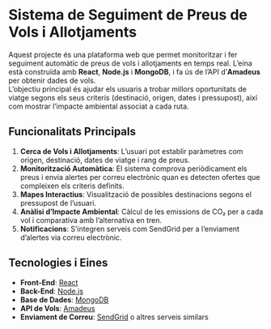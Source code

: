 # Sistema de Seguiment de Preus de Vols i Allotjaments

Aquest projecte és una plataforma web que permet monitoritzar i fer seguiment automàtic de preus de vols i allotjaments en temps real. L’eina està construïda amb **React**, **Node.js** i **MongoDB**, i fa ús de l’API d’**Amadeus** per obtenir dades de vols.  
L’objectiu principal és ajudar els usuaris a trobar millors oportunitats de viatge segons els seus criteris (destinació, origen, dates i pressupost), així com mostrar l’impacte ambiental associat a cada ruta.

## Funcionalitats Principals
1. **Cerca de Vols i Allotjaments**: L’usuari pot establir paràmetres com origen, destinació, dates de viatge i rang de preus.  
2. **Monitorització Automàtica**: El sistema comprova periòdicament els preus i envia alertes per correu electrònic quan es detecten ofertes que compleixen els criteris definits.  
3. **Mapes Interactius**: Visualització de possibles destinacions segons el pressupost de l’usuari.  
4. **Anàlisi d’Impacte Ambiental**: Càlcul de les emissions de CO₂ per a cada vol i comparativa amb l’alternativa en tren.  
5. **Notificacions**: S’integren serveis com SendGrid per a l’enviament d’alertes via correu electrònic.

## Tecnologies i Eines
- **Front-End**: [React](https://react.dev/)
- **Back-End**: [Node.js](https://nodejs.org/)
- **Base de Dades**: [MongoDB](https://www.mongodb.com/)
- **API de Vols**: [Amadeus](https://developers.amadeus.com/) 
- **Enviament de Correu**: [SendGrid](https://sendgrid.com/) o altres serveis similars
